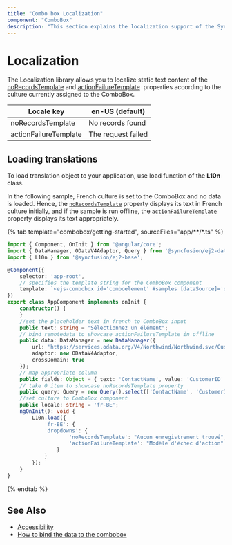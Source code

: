 ```yaml
---
title: "Combo box Localization"
component: "ComboBox"
description: "This section explains the localization support of the Syncfusion angular combo box component."
---
```


# Localization

The Localization library allows you to localize static text content of the
[noRecordsTemplate](../api/combo-box/#norecordstemplate) and [actionFailureTemplate](../api/combo-box/#actionfailuretemplate)
 &nbsp;properties according to the culture currently assigned to the ComboBox.

| Locale key | en-US (default)  |
|------|------|
| noRecordsTemplate |  No records found |
| actionFailureTemplate | The request failed |

## Loading translations

To load translation object to your application, use load function of the **L10n** class.

In the following sample, French culture is set to the ComboBox and no data is loaded. Hence,
the [`noRecordsTemplate`](../api/combo-box/#norecordstemplate) property displays its text in French culture initially, and if the sample is
run offline, the [`actionFailureTemplate`](../api/combo-box/#actionfailuretemplate) property displays its text appropriately.

{% tab template="combobox/getting-started", sourceFiles="app/**/*.ts" %}

```typescript
import { Component, OnInit } from '@angular/core';
import { DataManager, ODataV4Adaptor, Query } from '@syncfusion/ej2-data';
import { L10n } from '@syncfusion/ej2-base';

@Component({
    selector: 'app-root',
    // specifies the template string for the ComboBox component
    template: `<ejs-combobox id='comboelement' #samples [dataSource]='data' [query]='query' [fields]='fields' [placeholder]='text' [locale]='locale'></ejs-combobox>`
})
export class AppComponent implements onInit {
    constructor() {
    }
    //set the placeholder text in french to ComboBox input
    public text: string = "Sélectionnez un élément";
    // bind remotedata to showcase actionFailureTemplate in offline
    public data: DataManager = new DataManager({
        url: 'https://services.odata.org/V4/Northwind/Northwind.svc/Customers',
        adaptor: new ODataV4Adaptor,
        crossDomain: true
    });
    // map appropriate column
    public fields: Object = { text: 'ContactName', value: 'CustomerID' },
    // take 0 item to showcase noRecordsTemplate property
    public query: Query = new Query().select(['ContactName', 'CustomerID']).take(0);
    //set culture to ComboBox component
    public locale: string = 'fr-BE';
    ngOnInit(): void {
        L10n.load({
            'fr-BE': {
            'dropdowns': {
                    'noRecordsTemplate': "Aucun enregistrement trouvé",
                    'actionFailureTemplate': "Modèle d'échec d'action"
                }
            }
        });
    }
}
```

{% endtab %}

## See Also

* [Accessibility](./accessibility/)
* [How to bind the data to the combobox](./data-binding/)